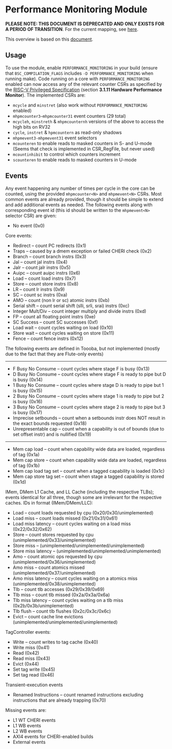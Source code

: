 # Performance Monitoring Module

**PLEASE NOTE: THIS DOCUMENT IS DEPRECATED AND ONLY EXISTS FOR A PERIOD OF TRANSITION**. For the current mapping, see [here](https://github.com/CTSRD-CHERI/RISCV_HPM_Events/blob/master/counters.yaml).

This overview is based on this [document](https://github.com/CTSRD-CHERI/Flute/blob/CHERI/Doc/Performance_Monitor/Performance_Monitoring.md).

## Usage
To use the module, enable `PERFORMANCE_MONITORING` in your build (ensure that `BSC_COMPILATION_FLAGS` includes `-D PERFORMANCE_MONITORING` when running make).
Code running on a core with `PERFORMANCE_MONITORING` enabled can now access any of the relevant counter CSRs as specified by the [RISC-V Privileged Specification](https://riscv.org/technical/specifications/) (section __3.1.11 Hardware Performance Monitor__).
The implemented CSRs are:
- `mcycle` and `minstret` (also work without `PERFORMANCE_MONITORING` enabled)
- `mhpmcounter3–mhpmcounter31` event counters (29 total)
- `mcycleh`, `minstreth` & `mhpmcounternh` versions of the above to access the high bits on RV32
- `cycle`, `instret` & `hpmcountern` as read-only shadows
- `mhpmevent3-mhpmevent31` event selectors
- `mcounteren` to enable reads to masked counters in S- and U-mode (Seems that check is implemented in CSR_RegFile, but never used)
- `mcountinhibit` to control which counters increment
- `scounteren` to enable reads to masked counters in U-mode

## Events
Any event happening any number of times per cycle in the core can be counted, using the provided `mhpmcounter<N>` and `mhpmevent<N>` CSRs. Most common events are already provided, though it should be simple to extend and add additional events as needed.
The following events along with corresponding event id (this id should be written to the `mhpmevent<N>` selector CSR) are given:
- No event (0x0)

Core events:
- Redirect &ndash; count PC redirects (0x1)
- Traps &ndash; caused by a dmem exception or failed CHERI check (0x2)
- Branch &ndash; count branch instrs (0x3)
- Jal &ndash; count jal instrs (0x4)
- Jalr &ndash; count jalr instrs (0x5)
- Auipc &ndash; count auipc instrs (0x6)
- Load &ndash; count load instrs (0x7)
- Store &ndash; count store instrs (0x8)
- LR &ndash; count lr instrs (0x9)
- SC &ndash; count sc instrs (0xa)
- AMO &ndash; count (non lr or sc) atomic instrs (0xb)
- Serial shift &ndash; count serial shift (slli, srli, srai) instrs (0xc)
- Integer Mult/Div &ndash; count integer multiply and divide instrs (0xd)
- FP &ndash; count all floating point instrs (0xe)
- SC Success &ndash; count SC successes (0xf)
- Load wait &ndash; count cycles waiting on load (0x10)
- Store wait &ndash; count cycles waiting on store (0x11)
- Fence &ndash; count fence instrs (0x12)

The following events are defined in Toooba, but not implemented (mostly due
to the fact that they are Flute-only events)

-------------------------------

- F Busy No Consume &ndash; count cycles where stage F is busy (0x13)
- D Busy No Consume &ndash; count cycles where stage F is ready to pipe but D is busy (0x14)
- 1 Busy No Consume &ndash; count cycles where stage D is ready to pipe but 1 is busy (0x15)
- 2 Busy No Consume &ndash; count cycles where stage 1 is ready to pipe but 2 is busy (0x16)
- 3 Busy No Consume &ndash; count cycles where stage 2 is ready to pipe but 3 is busy (0x17)
- Imprecise setbounds &ndash; count when a setbounds instr does NOT result in the exact bounds requested (0x18)
- Unrepresentable cap &ndash; count when a capability is out of bounds (due to set offset instr) and is nullified (0x19)

---------------------------------------------------

- Mem cap load &ndash; count when capability wide data are loaded, regardless of tag (0x1a)
- Mem cap store &ndash; count when capability wide data are loaded, regardless of tag (0x1b)
- Mem cap load tag set &ndash; count when a tagged capability is loaded (0x1c)
- Mem cap store tag set &ndash; count when stage a tagged capability is stored (0x1d)

IMem, DMem L1 Cache, and LL Cache (including the respective TLBs); events identical for all three, though some are irrelevant for the respective caches. IDs in format (IMem/DMem/LLC):
- Load &ndash; count loads requested by cpu (0x20/0x30/unimplemented)
- Load miss &ndash; count loads missed (0x21/0x31/0x61)
- Load miss latency &ndash; count cycles waiting on a load miss (0x22/0x32/0x62)
- Store &ndash; count stores requested by cpu (unimplemented/0x33/unimplemented)
- Store miss &ndash; (unimplemented/unimplemented/unimplemented)
- Store miss latency &ndash; (unimplemented/unimplemented/unimplemented)
- Amo &ndash; count atomic ops requested by cpu (unimplemented/0x36/unimplemented)
- Amo miss &ndash; count atomics missed (unimplemented/0x37/unimplemented)
- Amo miss latency &ndash; count cycles waiting on a atomics miss (unimplemented/0x38/unimplemented)
- Tlb &ndash; count tlb accesses (0x29/0x39/0x69)
- Tlb miss &ndash; count tlb missed (0x2a/0x3a/0x6a)
- Tlb miss latency &ndash; count cycles waiting on a tlb miss (0x2b/0x3b/unimplemented)
- Tlb flush &ndash; count tlb flushes (0x2c/0x3c/0x6c)
- Evict &ndash; count cache line evictions (unimplemented/unimplemented/unimplemented)


TagController events:
- Write &ndash; count writes to tag cache (0x40)
- Write miss (0x41)
- Read (0x42)
- Read miss (0x43)
- Evict (0x44)
- Set tag write (0x45)
- Set tag read (0x46)

Transient-execution events
- Renamed Instructions &ndash; count renamed instructions excluding instructions that are already trapping (0x70)

Missing events are:
- L1 WT CHERI events
- L1 WB events
- L2 WB events
- AXI4 events for CHERI-enabled builds
- External events
